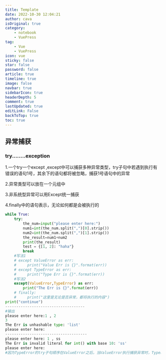 ```yaml
---
title: Template 
date: 2022-10-30 12:04:21
author: cava
isOriginal: true
category: 
    - notebook
    - VuePress
tag:
    - Vue
    - VuePress
icon: vue
sticky: false
star: false
password: false
article: true
timeline: true
image: false
navbar: true
sidebarIcon: true
headerDepth: 5
comment: true
lastUpdated: true
editLink: False
backToTop: true
toc: true
---
```


## 异常捕获

### try........exception

1.一个try一个except ,except中可以捕获多种异常类型，try子句中若遇到执行有错误的语句1号，其余下的语句都将被忽略，捕获1号语句中的异常

2.异常类型可以放在一个元组中

3.非系统型异常可以用Except统一捕获

4.finally中的语句表示，无论如何都是会被执行的

```python
while True:
    try:
        the_num=input("please enter here:")
        num1=int(the_num.split(",")[0].strip())
        num2=int(the_num.split(",")[1].strip())
        the_result=num1+num2
        print(the_result)
        test = {[1, 2]: "haha"}
        break
    #写法1
    # except ValueError as err:
    #     print("Value Err is {}".format(err))
    # except TypeError as err:
    #     print("Type Err is {}".format(err))
    #写法2
    except(ValueError,TypeError) as err:
        print("The Err is {}".format(err))
    # finally:
    #     print("这里是无论是否异常，都将执行的内容")
print("continue")
------------------------------------
#输出
please enter here:1 , 2
3
The Err is unhashable type: 'list'
please enter here:
-------------------------------------
please enter here: 1 , ss
The Err is invalid literal for int() with base 10: 'ss'
please enter here:
#因为TypeError的try子句顺序在ValueError之后，当ValueError执行捕获异常时，TypeError就不会被执行
```







